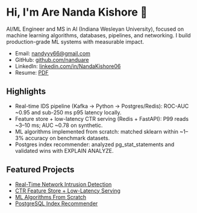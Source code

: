 # Hi, I'm Are Nanda Kishore 👋

AI/ML Engineer and MS in AI (Indiana Wesleyan University), focused on machine learning algorithms, databases, pipelines, and networking. I build production-grade ML systems with measurable impact.

- Email: [nandyyy66@gmail.com](mailto:nandyyy66@gmail.com)
- GitHub: [github.com/nanduare](https://github.com/nanduare)
- LinkedIn: [linkedin.com/in/NandaKishore06](https://linkedin.com/in/NandaKishore06)
- Resume: [PDF](./assets/Are_Nanda_Kishore_Resume.pdf)

## Highlights
- Real-time IDS pipeline (Kafka → Python → Postgres/Redis): ROC-AUC ~0.95 and sub-250 ms p95 latency locally.
- Feature store + low-latency CTR serving (Redis + FastAPI): P99 reads ~3–10 ms; AUC ~0.78 on synthetic.
- ML algorithms implemented from scratch: matched sklearn within ~1–3% accuracy on benchmark datasets.
- Postgres index recommender: analyzed pg_stat_statements and validated wins with EXPLAIN ANALYZE.

## Featured Projects
- [Real-Time Network Intrusion Detection](projects/nids-realtime.md)
- [CTR Feature Store + Low-Latency Serving](projects/ctr-feature-store.md)
- [ML Algorithms From Scratch](projects/ml-algos.md)
- [PostgreSQL Index Recommender](projects/pg-index-recommender.md)
